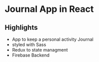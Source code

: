 # Journal App in React

## Highlights

- App to keep a personal activity Journal
- styled with Sass
- Redux to state managment
- Firebase Backend
